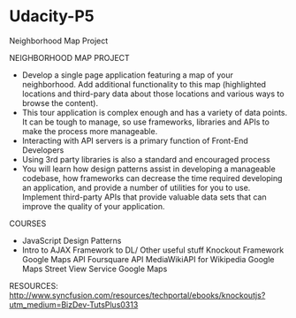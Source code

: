 # Udacity-P5
Neighborhood Map Project

NEIGHBORHOOD MAP PROJECT
- Develop a single page application featuring a map of your neighborhood. Add additional functionality to this map (highlighted locations and third-pary data about those locations and various ways to browse the content).
- This tour application is complex enough and has a variety of data points. It can be tough to manage, so use frameworks, libraries and APIs to make the process more manageable.
- Interacting with API servers is a primary function of Front-End Developers
- Using 3rd party libraries is also a standard and encouraged process
- You will learn how design patterns assist in developing a manageable codebase, how frameworks can decrease the time required developing an application, and provide a number of utilities for you to use. Implement third-party APIs that provide valuable data sets that can improve the quality of your application. 

COURSES
- JavaScript Design Patterns
- Intro to AJAX
Framework to DL/ Other useful stuff
Knockout Framework
Google Maps API
Foursquare API
MediaWikiAPI for Wikipedia
Google Maps Street View Service
Google Maps


RESOURCES:
http://www.syncfusion.com/resources/techportal/ebooks/knockoutjs?utm_medium=BizDev-TutsPlus0313

